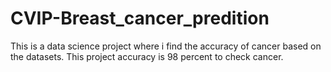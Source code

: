 # CVIP-Breast_cancer_predition
This is  a data science project where i find the accuracy of cancer based on the datasets. This project accuracy is 98 percent to check cancer. 
